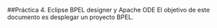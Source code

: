 ##Práctica 4. Eclipse BPEL designer y Apache ODE
El objetivo de este documento es desplegar un proyecto BPEL.

